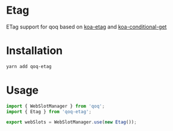 # Etag

ETag support for qoq based on [koa-etag](https://github.com/koajs/etag) and [koa-conditional-get](https://github.com/koajs/conditional-get)

# Installation

```bash
yarn add qoq-etag
```

# Usage

```typescript
import { WebSlotManager } from 'qoq';
import { Etag } from 'qoq-etag';

export webSlots = WebSlotManager.use(new Etag());
```
